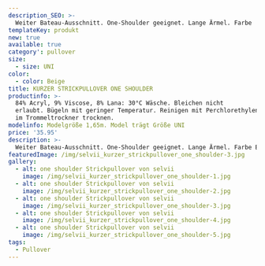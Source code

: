 ```yaml
---
description_SEO: >-
  Weiter Bateau-Ausschnitt. One-Shoulder geeignet. Lange Ärmel. Farbe    Beige. Von Selvii.
templateKey: produkt
new: true
available: true
category': pullover
size:
  - size: UNI
color:
  - color: Beige
title: KURZER STRICKPULLOVER ONE SHOULDER
productinfo: >-
  84% Acryl, 9% Viscose, 8% Lana: 30°C Wäsche. Bleichen nicht
  erlaubt. Bügeln mit geringer Temperatur. Reinigen mit Perchlorethylen. Nicht
  im Trommeltrockner trocknen.
modelinfo: Modelgröße 1,65m. Model trägt Größe UNI
price: '35.95'
description: >-
  Weiter Bateau-Ausschnitt. One-Shoulder geeignet. Lange Ärmel. Farbe Beige.
featuredImage: /img/selvii_kurzer_strickpullover_one_shoulder-3.jpg
gallery:
  - alt: one shoulder Strickpullover von selvii
    image: /img/selvii_kurzer_strickpullover_one_shoulder-1.jpg
  - alt: one shoulder Strickpullover von selvii
    image: /img/selvii_kurzer_strickpullover_one_shoulder-2.jpg
  - alt: one shoulder Strickpullover von selvii
    image: /img/selvii_kurzer_strickpullover_one_shoulder-3.jpg
  - alt: one shoulder Strickpullover von selvii
    image: /img/selvii_kurzer_strickpullover_one_shoulder-4.jpg
  - alt: one shoulder Strickpullover von selvii
    image: /img/selvii_kurzer_strickpullover_one_shoulder-5.jpg
tags:
  - Pullover
---
```



